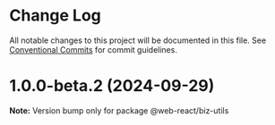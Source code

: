 # Change Log

All notable changes to this project will be documented in this file.
See [Conventional Commits](https://conventionalcommits.org) for commit guidelines.

# 1.0.0-beta.2 (2024-09-29)

**Note:** Version bump only for package @web-react/biz-utils
